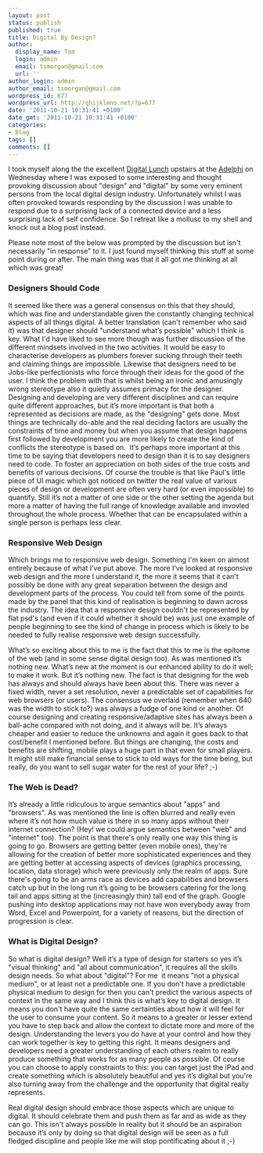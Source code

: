 ```yaml
---
layout: post
status: publish
published: true
title: Digital By Design?
author:
  display_name: Tom
  login: admin
  email: tsmorgan@gmail.com
  url: ''
author_login: admin
author_email: tsmorgan@gmail.com
wordpress_id: 677
wordpress_url: http://ghijklmno.net/?p=677
date: '2011-10-21 10:31:41 +0100'
date_gmt: '2011-10-21 10:31:41 +0100'
categories:
- Blog
tags: []
comments: []
---
```

<!-- more -->

<p>I took myself along the the excellent <a href="http://www.leedsdigitalfestival.com/events/digital-by-design.html">Digital Lunch</a> upstairs at the <a href="http://www.theadelphileeds.co.uk/">Adelphi</a> on Wednesday where I was exposed to some interesting and thought provoking discussion about "design" and "digital" by some very eminent persons from the local digital design industry. Unfortunately whilst I was often provoked towards responding by the discussion I was unable to respond due to a surprising lack of a connected device and a less surprising lack of self confidence. So I retreat like a mollusc to my shell and knock out a blog post instead.</p>

<p>Please note most of the below was prompted by the discussion but isn't necessarily "in response" to it. I just found myself thinking this stuff at some point during or after. The main thing was that it all got me thinking at all which was great!</p>

<h3>Designers Should Code</h3>
It seemed like there was a general consensus on this that they should, which was fine and understandable given the constantly changing technical aspects of all things digital. A better translation (can't remember who said it) was that designer should "understand what&#8217;s possible" which I think is key. What I'd have liked to see more though was further discussion of the different mindsets involved in the two activities. It would be easy to characterise developers as plumbers forever sucking through their teeth and claiming things are impossible. Likewise that designers need to be Jobs-like perfectionists who force through their ideas for the good of the user. I think the problem with that is whilst being an ironic and amusingly wrong stereotype also it quietly assumes primacy for the designer. Designing and developing are very different disciplines and can require quite different approaches, but it&#8217;s more important is that both a represented as decisions are made, as the "designing" gets done. Most things are technically do-able and the real deciding factors are usually the constraints of time and money but when you assume that design happens first followed by development you are more likely to create the kind of conflicts the stereotype is based on.&nbsp; It&#8217;s perhaps more important at this time to be saying that developers need to design than it is to say designers need to code. To foster an appreciation on both sides of the true costs and benefits of various decisions. Of course the trouble is that like Paul's little piece of UI magic which got noticed on twitter the real value of various pieces of design or development are often very hard (or even impossible) to quantify. Still it&#8217;s not a matter of one side or the other setting the agenda but more a matter of having the full range of knowledge available and invovled throughout the whole process. Whether that can be encapsulated within a single person is perhaps less clear.</p>

<h3>Responsive Web Design</h3>
Which brings me to responsive web design. Something I'm keen on almost entirely because of what I&#8217;ve put above. The more I&#8217;ve looked at responsive web design and the more I understand it, the more it seems that it can't possibly be done with any great separation between the design and development parts of the process. You could tell from some of the points made by the panel that this kind of realisation is beginning to dawn across the industry. The idea that a responsive design couldn't be represented by flat psd's (and even if it could whether it should be) was just one example of people beginning to see the kind of change in process which is likely to be needed to fully realise responsive web design successfully.</p>

<p>What&#8217;s so exciting about this to me is the fact that this to me is the epitome of the web (and in some sense digital design too). As was mentioned it&#8217;s nothing new. What&#8217;s new at the moment is our enhanced ability to do it well; to make it work. But it&#8217;s nothing new. The fact is that designing for the web has always and should always have been about this. There was never a fixed width, never a set resolution, never a predictable set of capabilities for web browsers (or users). The consensus we overlaid (remember when 640 was the width to stick to?) was always a fudge of one kind or another. Of course designing and creating responsive/adaptive sites has always been a ball-ache compared with not doing, and it always will be. It&#8217;s always cheaper and easier to reduce the unknowns and again it goes back to that cost/benefit I mentioned before. But things are changing, the costs and benefits are shifting, mobile plays a huge part in that even for small players. It might still make financial sense to stick to old ways for the time being, but really, do you want to sell sugar water for the rest of your life? ;-)</p>

<h3>The Web is Dead?</h3>
It&#8217;s already a little ridiculous to argue semantics about "apps" and "browsers". As was mentioned the line is often blurred and really even where it&#8217;s not how much value is there in so many apps without their internet connection? (Hey! we could argue semantics between "web" and "internet" too). The point is that there's only really one way this thing is going to go. Browsers are getting better (even mobile ones), they're allowing for the creation of better more sophisticated experiences and they are getting better at accessing aspects of devices (graphics processing, location, data storage) which were previously only the realm of apps. Sure there's going to be an arms race as devices add capabilities and browsers catch up but in the long run it&#8217;s going to be browsers catering for the long tail and apps sitting at the (increasingly thin) tall end of the graph. Google pushing into desktop applications may not have won everybody away from Word, Excel and Powerpoint, for a variety of reasons, but the direction of progression is clear.</p>

<h3>What is Digital Design?</h3>
So what is digital design? Well it&#8217;s a type of design for starters so yes it&#8217;s "visual thinking" and "all about communication", it requires all the skills design needs. So what about "digital"? For me&nbsp; it means "not a physical medium", or at least not a predictable one. If you don't have a predictable physical medium to design for then you can't predict the various aspects of context in the same way and I think this is what&#8217;s key to digital design. It means you don't have quite the same certainties about how it will feel for the user to consume your content. So it means to a greater or lesser extend you have to step back and allow the context to dictate more and more of the design. Understanding the levers you do have at your control and how they can work together is key to getting this right. It means designers and developers need a greater understanding of each others realm to really produce something that works for as many people as possible. Of course you can choose to apply constraints to this: you can target just the iPad and create something which is absolutely beautiful and yes it&#8217;s digital but you're also turning away from the challenge and the opportunity that digital really represents.</p>

<p>Real digital design should embrace those aspects which are unique to digital. It should celebrate them and push them as far and as wide as they can go. This isn't always possible in reality but it should be an aspiration because it&#8217;s only by doing so that digital design will be seen as a full fledged discipline and people like me will stop pontificating about it ;-)</p>

